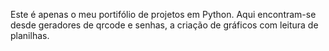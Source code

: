 Este é apenas o meu portifólio de projetos em Python. Aqui encontram-se desde geradores de qrcode e senhas, a criação de gráficos com leitura de planilhas.